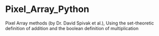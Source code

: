 # Pixel_Array_Python
Pixel Array methods (by Dr. David Spivak et al.), Using the set-theoretic definition of addition and the boolean definition of multiplication
